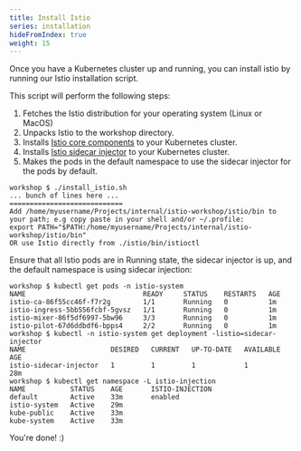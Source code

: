 ```yaml
---
title: Install Istio
series: installation
hideFromIndex: true
weight: 15
---
```


Once you have a Kubernetes cluster up and running, you can install istio by running our Istio installation script.

This script will perform the following steps:

1. Fetches the Istio distribution for your operating system (Linux or MacOS)
2. Unpacks Istio to the workshop directory.
3. Installs [Istio core components](https://istio.io/docs/setup/kubernetes/quick-start.html) to your Kubernetes cluster.
4. Installs [Istio sidecar injector](https://istio.io/docs/setup/kubernetes/sidecar-injection.html#automatic-sidecar-injection) to your Kubernetes cluster.
5. Makes the pods in the default namespace to use the sidecar injector for the pods by default. 

```shell
workshop $ ./install_istio.sh
... bunch of lines here ...
============================
Add /home/myusername/Projects/internal/istio-workshop/istio/bin to your path; e.g copy paste in your shell and/or ~/.profile:
export PATH="$PATH:/home/myusername/Projects/internal/istio-workshop/istio/bin"
OR use Istio directly from ./istio/bin/istioctl
```

Ensure that all Istio pods are in Running state, the sidecar injector is up, and the default namespace is using sidecar injection:

```shell
workshop $ kubectl get pods -n istio-system
NAME                             READY     STATUS    RESTARTS   AGE
istio-ca-86f55cc46f-f7r2g        1/1       Running   0          1m
istio-ingress-5bb556fcbf-5gvsz   1/1       Running   0          1m
istio-mixer-86f5df6997-5bw96     3/3       Running   0          1m
istio-pilot-67d6ddbdf6-bpps4     2/2       Running   0          1m
workshop $ kubectl -n istio-system get deployment -listio=sidecar-injector
NAME                     DESIRED   CURRENT   UP-TO-DATE   AVAILABLE   AGE
istio-sidecar-injector   1         1         1            1           28m
workshop $ kubectl get namespace -L istio-injection
NAME           STATUS    AGE       ISTIO-INJECTION
default        Active    33m       enabled
istio-system   Active    29m       
kube-public    Active    33m       
kube-system    Active    33m
```

You're done! :)
